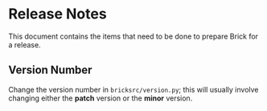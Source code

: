 # Release Notes

This document contains the items that need to be done to prepare Brick for a release.


## Version Number

Change the version number in `bricksrc/version.py`; this will usually involve changing either the **patch** version or the **minor** version.
